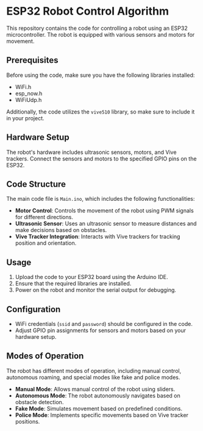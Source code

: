 # ESP32 Robot Control Algorithm

This repository contains the code for controlling a robot using an ESP32 microcontroller. The robot is equipped with various sensors and motors for movement.

## Prerequisites

Before using the code, make sure you have the following libraries installed:

- WiFi.h
- esp_now.h
- WiFiUdp.h

Additionally, the code utilizes the `vive510` library, so make sure to include it in your project.

## Hardware Setup

The robot's hardware includes ultrasonic sensors, motors, and Vive trackers. Connect the sensors and motors to the specified GPIO pins on the ESP32.

## Code Structure

The main code file is `Main.ino`, which includes the following functionalities:

- **Motor Control**: Controls the movement of the robot using PWM signals for different directions.
- **Ultrasonic Sensor**: Uses an ultrasonic sensor to measure distances and make decisions based on obstacles.
- **Vive Tracker Integration**: Interacts with Vive trackers for tracking position and orientation.

## Usage

1. Upload the code to your ESP32 board using the Arduino IDE.
2. Ensure that the required libraries are installed.
3. Power on the robot and monitor the serial output for debugging.

## Configuration

- WiFi credentials (`ssid` and `password`) should be configured in the code.
- Adjust GPIO pin assignments for sensors and motors based on your hardware setup.

## Modes of Operation

The robot has different modes of operation, including manual control, autonomous roaming, and special modes like fake and police modes.

- **Manual Mode**: Allows manual control of the robot using sliders.
- **Autonomous Mode**: The robot autonomously navigates based on obstacle detection.
- **Fake Mode**: Simulates movement based on predefined conditions.
- **Police Mode**: Implements specific movements based on Vive tracker positions.

